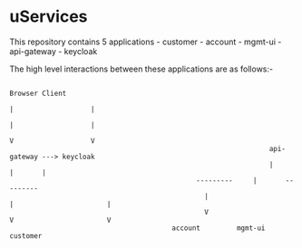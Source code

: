 # uServices
This repository contains 5 applications
	- customer
	- account
	- mgmt-ui
	- api-gateway
	- keycloak
	
The high level interactions between these applications are as follows:-


																				Browser Client
																					|					|
																					|					|
																					V					V
																	api-gateway	---> keycloak
																	|		|		|
												  ---------		|		---------
													|						|						|
													V						V						V
											account			mgmt-ui			customer

